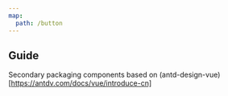```yaml
---
map:
  path: /button
---
```


## Guide

Secondary packaging components based on (antd-design-vue)[https://antdv.com/docs/vue/introduce-cn]
